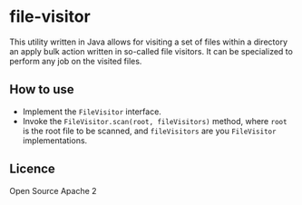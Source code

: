 # file-visitor

This utility written in Java allows for visiting a set of files within a directory an apply bulk action written in so-called file visitors. It can be specialized to perform any job on the visited files.

## How to use

- Implement the ``FileVisitor`` interface.
- Invoke the ``FileVisitor.scan(root, fileVisitors)`` method, where ``root`` is the root file to be scanned, and ``fileVisitors`` are you ``FileVisitor`` implementations.

## Licence

Open Source Apache 2
